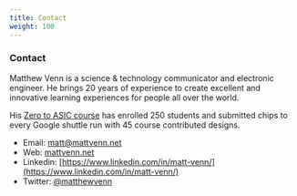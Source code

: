```yaml
---
title: Contact
weight: 100
---
```


### Contact

Matthew Venn is a science & technology communicator and electronic engineer. He brings 20 years of experience to create excellent and innovative learning experiences for people all over the world.

His [Zero to ASIC course](https://www.zerotoasiccourse.com) has enrolled 250 students and submitted chips to every Google shuttle run with 45 course contributed designs.

* Email: matt@mattvenn.net
* Web: [mattvenn.net](https://mattvenn.net)
* Linkedin: [https://www.linkedin.com/in/matt-venn/](https://www.linkedin.com/in/matt-venn/)
* Twitter: [@matthewvenn](https://twitter.com/matthewvenn)
